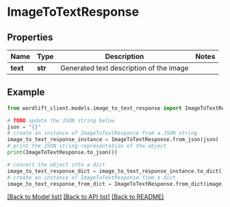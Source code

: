 # ImageToTextResponse


## Properties

Name | Type | Description | Notes
------------ | ------------- | ------------- | -------------
**text** | **str** | Generated text description of the image | 

## Example

```python
from wordlift_client.models.image_to_text_response import ImageToTextResponse

# TODO update the JSON string below
json = "{}"
# create an instance of ImageToTextResponse from a JSON string
image_to_text_response_instance = ImageToTextResponse.from_json(json)
# print the JSON string representation of the object
print(ImageToTextResponse.to_json())

# convert the object into a dict
image_to_text_response_dict = image_to_text_response_instance.to_dict()
# create an instance of ImageToTextResponse from a dict
image_to_text_response_from_dict = ImageToTextResponse.from_dict(image_to_text_response_dict)
```
[[Back to Model list]](../README.md#documentation-for-models) [[Back to API list]](../README.md#documentation-for-api-endpoints) [[Back to README]](../README.md)


